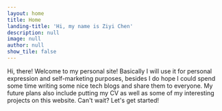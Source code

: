 ```yaml
---
layout: home
title: Home
landing-title: 'Hi, my name is Ziyi Chen'
description: null
image: null
author: null
show_tile: false
---
```


Hi, there! Welcome to my personal site! Basically I will use it for personal expression and self-marketing purposes, besides I do hope I could spend some time writing some nice tech blogs and share them to everyone. My future plans also include putting my CV as well as some of my interesting projects on this website. Can't wait? Let's get started!
